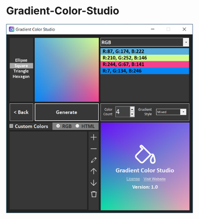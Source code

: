 # Gradient-Color-Studio
![Gradient Color Studio](https://github.com/mt-alts/Gradient-Color-Studio/blob/main/GradientColorStudio/screenshot.PNG)
